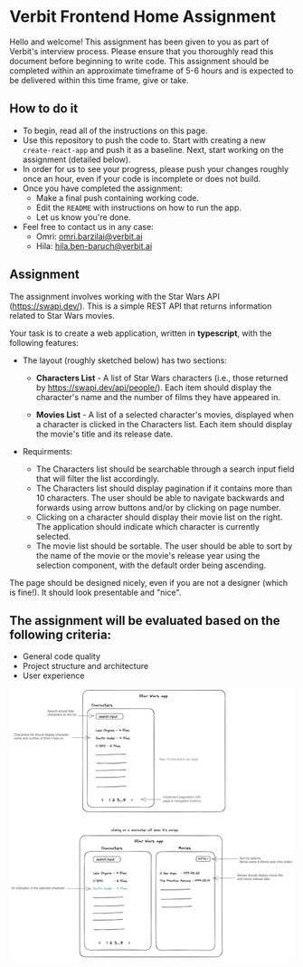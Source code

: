 # Verbit Frontend Home Assignment

Hello and welcome! This assignment has been given to you as part of Verbit's interview process. Please ensure that you thoroughly read this document before beginning to write code. This assignment should be completed within an approximate timeframe of 5-6 hours and is expected to be delivered within this time frame, give or take.

## How to do it
 - To begin, read all of the instructions on this page. 
 - Use this repository to push the code to. Start with creating a new `create-react-app` and push it as a baseline. Next, start working on the assignment (detailed below).
 - In order for us to see your progress, please push your changes roughly once an hour, even if your code is incomplete or does not build. 
 - Once you have completed the assignment: 
   - Make a final push containing working code. 
   - Edit the `README` with instructions on how to run the app.
   - Let us know you're done. 
 - Feel free to contact us in any case:
   - Omri: omri.barzilai@verbit.ai
   - Hila: hila.ben-baruch@verbit.ai


## Assignment

The assignment involves working with the Star Wars API (https://swapi.dev/). This is a simple REST API that returns information related to Star Wars movies.

Your task is to create a web application, written in **typescript**, with the following features:
- The layout (roughly sketched below) has two sections:
   - **Characters List** - A list of Star Wars characters (i.e., those returned by https://swapi.dev/api/people/). Each item should display the character's name and the number of films they have appeared in.

   - **Movies List** - A list of a selected character's movies, displayed when a character is clicked in the Characters list. Each item should display the movie's title and its release date.

- Requirments:
   - The Characters list should be searchable through a search input field that will filter the list accordingly.
   - The Characters list should display pagination if it contains more than 10 characters. The user should be able to navigate backwards and forwards using arrow buttons and/or by clicking on page number.
   - Clicking on a character should display their movie list on the right. The application should indicate which character is currently selected.
   - The movie list should be sortable. The user should be able to sort by the name of the movie or the movie's release year using the selection component, with the default order being ascending.

The page should be designed nicely, even if you are not a designer (which is fine!). It should look presentable and "nice".

## The assignment will be evaluated based on the following criteria:

- General code quality
- Project structure and architecture
- User experience


![rough sketch of the UI](design.excalidraw.png)
